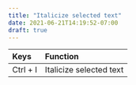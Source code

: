 ```yaml
---
title: "Italicize selected text"
date: 2021-06-21T14:19:52-07:00
draft: true
---
```


| Keys                                      | Function                                               |
|:------------------------------------------|:-------------------------------------------------------|
| Ctrl + I 	                                | Italicize selected text                                |